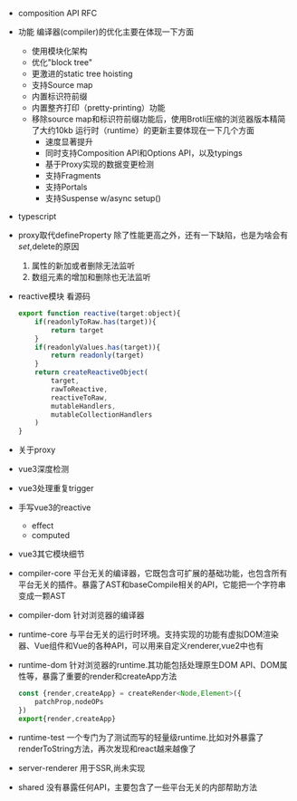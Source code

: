 - composition API RFC
- 功能
	编译器(compiler)的优化主要在体现一下方面
	- 使用模块化架构
	- 优化"block tree"
	- 更激进的static tree hoisting
	- 支持Source map
	- 内置标识符前缀
	- 内置整齐打印（pretty-printing）功能
	- 移除source map和标识符前缀功能后，使用Brotli压缩的浏览器版本精简了大约10kb
	运行时（runtime）的更新主要体现在一下几个方面
		- 速度显著提升
		- 同时支持Composition API和Options API，以及typings
		- 基于Proxy实现的数据变更检测
		- 支持Fragments
		- 支持Portals
		- 支持Suspense w/async setup()
- typescript
- proxy取代defineProperty
	除了性能更高之外，还有一下缺陷，也是为啥会有$set,$delete的原因
	1.  属性的新加或者删除无法监听
	2.  数组元素的增加和删除也无法监听
- reactive模块
	看源码
	```javascript
	export function reactive(target:object){
		if(readonlyToRaw.has(target)){
			return target
		}
		if(readonlyValues.has(target)){
			return readonly(target)
		}
		return createReactiveObject(
			target,
			rawToReactive,
			reactiveToRaw,
			mutableHandlers,
			mutableCollectionHandlers
		)
	}
	```
- 关于proxy
- vue3深度检测
- vue3处理重复trigger
- 手写vue3的reactive
	- effect
	- computed
- vue3其它模块细节
 
 - compiler-core
	平台无关的编译器，它既包含可扩展的基础功能，也包含所有平台无关的插件。暴露了AST和baseCompile相关的API，它能把一个字符串变成一颗AST
 - compiler-dom
	针对浏览器的编译器
 - runtime-core
	与平台无关的运行时环境。支持实现的功能有虚拟DOM渲染器、Vue组件和Vue的各种API，可以用来自定义renderer,vue2中也有
 - runtime-dom
	针对浏览器的runtime.其功能包括处理原生DOM API、DOM属性等，暴露了重要的render和createApp方法
	```javascript
	const {render,createApp} = createRender<Node,Element>({
		patchProp,nodeOPs
	})
	export{render,createApp}
	```
 - runtime-test
	一个专门为了测试而写的轻量级runtime.比如对外暴露了renderToString方法，再次发现和react越来越像了
 - server-renderer
	用于SSR,尚未实现
 - shared
	没有暴露任何API，主要包含了一些平台无关的内部帮助方法
	